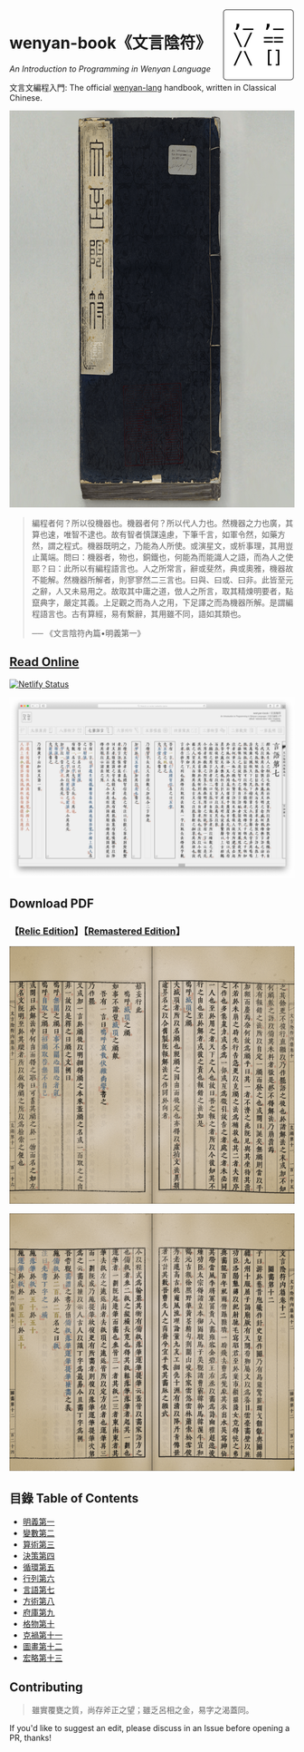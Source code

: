 <img src="assets/wy-logo.svg" align="right" width="128" height="128"/>

# wenyan-book《文言陰符》

*An Introduction to Programming in Wenyan Language*

文言文編程入門: The official [wenyan-lang](https://wy-lang.org) handbook, written in Classical Chinese.

<img src="assets/cover-alt.png" width="700" height="700">

> 編程者何？所以役機器也。機器者何？所以代人力也。然機器之力也廣，其算也速，唯智不逮也。故有智者慎謀遠慮，下筆千言，如軍令然，如藥方然，謂之程式。機器既明之，乃能為人所使。或演星文，或析事理，其用豈止萬端。問曰：機器者，物也，銅鐵也，何能為而能識人之語，而為人之使耶？曰：此所以有編程語言也。人之所常言，辭或斐然，典或奧雅，機器故不能解。然機器所解者，則寥寥然二三言也。曰與、曰或、曰非。此皆至元之辭，人又未易用之。故取其中庸之道，倣人之所言，取其精煉明要者，點竄典字，嚴定其義。上足觀之而為人之用，下足譯之而為機器所解。是謂編程語言也。古有算經，易有繫辭，其用雖不同，語如其類也。
> 
> ── 《文言陰符內篇•明義第一》

## [Read Online](https://book.wy-lang.org)

[![Netlify Status](https://api.netlify.com/api/v1/badges/7c6b5275-99ea-4dfa-af77-23ac38b80ac6/deploy-status)](https://app.netlify.com/sites/wy-book/deploys)

[![](assets/screenshots/screenshot001.png)](https://book.wy-lang.org)


## Download PDF

### 【[Relic Edition](https://github.com/wenyan-lang/book/releases)】【[Remastered Edition](assets/wenyan-book.pdf)】

[![](assets/screenshots/screenshot003.png)](https://github.com/wenyan-lang/book/releases)

[![](assets/screenshots/screenshot004.png)](https://github.com/wenyan-lang/book/releases)


## 目錄 Table of Contents

- [明義第一](01%20明義第一.md)
- [變數第二](02%20變數第二.md)
- [算術第三](03%20算術第三.md)
- [決策第四](04%20決策第四.md)
- [循環第五](05%20循環第五.md)
- [行列第六](06%20行列第六.md)
- [言語第七](07%20言語第七.md)
- [方術第八](08%20方術第八.md)
- [府庫第九](09%20府庫第九.md)
- [格物第十](10%20格物第十.md)
- [克禍第十一](11%20克禍第十一.md)
- [圖畫第十二](12%20圖畫第十二.md)
- [宏略第十三](13%20宏略第十三.md)

## Contributing


> 雖實覆甕之質，尚存斧正之望；雖乏呂相之金，易字之渴蓋同。

If you'd like to suggest an edit, please discuss in an Issue before opening a PR, thanks!
